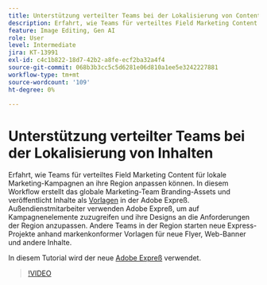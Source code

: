 ```yaml
---
title: Unterstützung verteilter Teams bei der Lokalisierung von Content
description: Erfahrt, wie Teams für verteiltes Field Marketing Content für lokale Marketing-Kampagnen an ihre Region anpassen können.
feature: Image Editing, Gen AI
role: User
level: Intermediate
jira: KT-13991
exl-id: c4c1b822-18d7-42b2-a8fe-ecf2ba32a4f4
source-git-commit: 068b3b3cc5c5d6281e06d810a1ee5e3242227881
workflow-type: tm+mt
source-wordcount: '109'
ht-degree: 0%

---
```


# Unterstützung verteilter Teams bei der Lokalisierung von Inhalten

Erfahrt, wie Teams für verteiltes Field Marketing Content für lokale Marketing-Kampagnen an ihre Region anpassen können. In diesem Workflow erstellt das globale Marketing-Team Branding-Assets und veröffentlicht Inhalte als [Vorlagen](create-templates.md) in der Adobe Expreß. Außendienstmitarbeiter verwenden Adobe Expreß, um auf Kampagnenelemente zuzugreifen und ihre Designs an die Anforderungen der Region anzupassen. Andere Teams in der Region starten neue Express-Projekte anhand markenkonformer Vorlagen für neue Flyer, Web-Banner und andere Inhalte.

In diesem Tutorial wird der neue [Adobe Expreß](https://www.adobe.com/express/) verwendet.

>[!VIDEO](https://video.tv.adobe.com/v/3424391?quality=12&learn=on&hidetitle=true)

